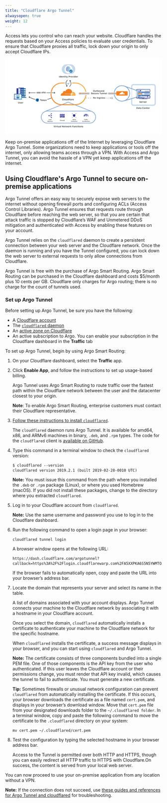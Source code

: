 ```yaml
---
title: "Cloudflare Argo Tunnel"
alwaysopen: true
weight: 12
---
```


Access lets you control who can reach your website. Cloudflare handles the requests based on your Access policies to evaluate user credentials. To ensure that Cloudflare proxies all traffic, lock down your origin to only accept Cloudflare IPs. 

![Access Generic](../static/summary/network-diagram.png)

Keep on-premise applications off of the Internet by leveraging Cloudflare Argo Tunnel. Some organizations need to keep applications or tools off the internet, only allowing teams access through a VPN. With Access and Argo Tunnel, you can avoid the hassle of a VPN yet keep applications off the internet.

## Using Cloudflare's Argo Tunnel to secure on-premise applications

Argo Tunnel offers an easy way to securely expose web servers to the internet without opening firewall ports and configuring ACLs (Access Control Libraries). Argo Tunnel ensures that requests route through Cloudflare before reaching the web server, so that you are certain that attack traffic is stopped by Cloudflare’s WAF and Unmetered DDoS mitigation and authenticated with Access by enabling these features on your account.

Argo Tunnel relies on the `cloudflared` daemon to create a persistent connection between your web server and the Cloudflare network. Once the daemon is running and you have the Tunnel configured, you can lock down the web server to external requests to only allow connections from Cloudflare.

Argo Tunnel is free with the purchase of Argo Smart Routing. Argo Smart Routing can be purchased in the Cloudflare dashboard and costs $5/month plus 10 cents per GB. Cloudflare only charges for Argo routing; there is no charge for the count of tunnels used.

### Set up Argo Tunnel

Before setting up Argo Tunnel, be sure you have the following:

* A [Cloudflare account](https://dash.cloudflare.com/login)
* The [`cloudflared` daemon](https://developers.cloudflare.com/argo-tunnel/downloads/)
* An [active zone on Cloudflare](https://support.cloudflare.com/hc/en-us/articles/201720164-Step-2-Create-a-Cloudflare-account-and-add-a-website)
* An active subscription to Argo. You can enable your subscription in the Cloudflare dashboard in the **Traffic** tab

To set up Argo Tunnel, begin by using Argo Smart Routing:

1. On your Cloudflare dashboard, select the **Traffic** app.
1. Click **Enable App**, and follow the instructions to set up usage-based billing.

    Argo Tunnel uses Argo Smart Routing to route traffic over the fastest path within the Cloudflare network between the user and the datacenter closest to your origin.

    **Note**: To enable Argo Smart Routing, enterprise customers must contact their Cloudflare representative.

1. [Follow these instructions to install `cloudflared`](https://developers.cloudflare.com/argo-tunnel/downloads/).

    The `cloudflared` daemon runs Argo Tunnel. It is available for amd64, x86, and ARMv6 machines in binary, `.deb`, and `.rpm` types. The code for the `cloudflared` client is [available on GitHub](https://github.com/cloudflare/cloudflared).

1. Type this command in a terminal window to check the `cloudflared` version:

    ```shell
    $ cloudflared --version
    cloudflared version 2019.2.1 (built 2019-02-28-0010 UTC)
    ```

    **Note:** You must issue this command from the path where you installed the `.deb` or `.rpm` package (Linux), or where you used Homebrew (macOS). If you did not install these packages, change to the directory where you extracted `cloudflared`.

1. Log in to your Cloudflare account from `cloudflared`.

    **Note:** Use the same username and password you use to log in to the Cloudflare dashboard.

1. Run the following command to open a login page in your browser:

    ```shell
    cloudflared tunnel login
    ```

    A browser window opens at the following URL:

    ```shell
    https://dash.cloudflare.com/argotunnel?callback=https%3A%2F%2Flogin.cloudflarewarp.com%2FA5XXPKA6S5N5YWMTOXRKVWPRPE7BHG3MFRCDZES7UBZU7SWQFF4KA4PWMGL5GXJ
    ```

    If the browser fails to automatically open, copy and paste the URL into your browser’s address bar.

1. Locate the domain that represents your server and select its name in the table.

    A list of domains associated with your account displays. Argo Tunnel connects your machine to the Cloudflare network by associating it with a hostname in your Cloudflare account.

    Once you select the domain, `cloudflared` automatically installs a certificate to authenticate your machine to the Cloudflare network for the specific hostname.

    When `cloudflared` installs the certificate, a success message displays in your browser, and you can start using `cloudflared` and Argo Tunnel.

    **Note:** The certificate consists of three components bundled into a single PEM file. One of those components is the API key from the user who authenticated. If this user leaves the Cloudflare account or their permissions change, you must render that API key invalid, which causes the tunnel to fail to authenticate. You must generate a new certificate.

    **Tip:** Sometimes firewalls or unusual network configuration can prevent `cloudflared` from automatically installing the certificate. If this occurs, your browser downloads the certificate as a file named `cert.pem`, and displays in your browser’s download window. Move that `cert.pem` file from your designated downloads folder to the `~/.cloudflared folder`. In a terminal window, copy and paste the following command to move the certificate to the `.cloudflared` directory on your system:

    ```shell
    mv cert.pem ~/.cloudflared/cert.pem
    ```

1. Test the configuration by typing the selected hostname in your browser address bar.

    Access to the Tunnel is permitted over both HTTP and HTTPS, though you can easily redirect all HTTP traffic to HTTPS with Cloudflare.On success, the content is served from your local web server.

You can now proceed to use your on-premise application from any location without a VPN.

**Note:** If the connection does not succeed, use [these guides and references for Argo Tunnel and cloudflared](https://developers.cloudflare.com/argo-tunnel/reference/) for troubleshooting.